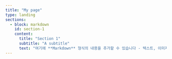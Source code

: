 ```yaml
---
title: "My page"
type: landing
sections:
  - block: markdown
    id: section-1
    content:
      title: "Section 1"
      subtitle: "A subtitle"
      text: "여기에 **Markdown** 형식의 내용을 추가할 수 있습니다 - 텍스트, 이미지, 비디오, 갤러리, HTML 코드까지!"
---
```

